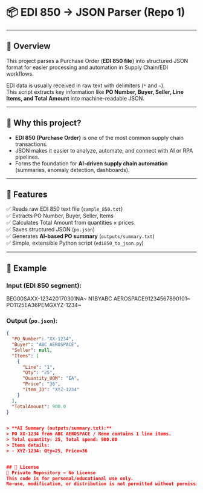 # 📦 EDI 850 → JSON Parser (Repo 1)

---

## 🔹 Overview
This project parses a Purchase Order (**EDI 850 file**) into structured JSON format for easier processing and automation in Supply Chain/EDI workflows.  

EDI data is usually received in raw text with delimiters (`*` and `~`).  
This script extracts key information like **PO Number, Buyer, Seller, Line Items, and Total Amount** into machine-readable JSON.

---

## 🔹 Why this project?
- **EDI 850 (Purchase Order)** is one of the most common supply chain transactions.  
- JSON makes it easier to analyze, automate, and connect with AI or RPA pipelines.  
- Forms the foundation for **AI-driven supply chain automation** (summaries, anomaly detection, dashboards).  

---

## 🔹 Features
✅ Reads raw EDI 850 text file (`sample_850.txt`)  
✅ Extracts PO Number, Buyer, Seller, Items  
✅ Calculates Total Amount from quantities × prices  
✅ Saves structured JSON (`po.json`)  
✅ Generates **AI-based PO summary** (`outputs/summary.txt`)  
✅ Simple, extensible Python script (`edi850_to_json.py`)  

---

## 🔹 Example

### Input (EDI 850 segment):
BEG00SAXX-123420170301NA~
N1BYABC AEROSPACE91234567890101~
PO1125EA36PEMGXYZ-1234~


### Output (`po.json`):
```json
{
  "PO_Number": "XX-1234",
  "Buyer": "ABC AEROSPACE",
  "Seller": null,
  "Items": [
    {
      "Line": "1",
      "Qty": "25",
      "Quantity_UOM": "EA",
      "Price": "36",
      "Item_ID": "XYZ-1234"
    }
  ],
  "TotalAmount": 900.0
}


> **AI Summary (outputs/summary.txt):**  
> PO XX-1234 from ABC AEROSPACE / None contains 1 line items.  
> Total quantity: 25, Total spend: 900.00  
> Items details:  
> - XYZ-1234: Qty=25, Price=36


## 🔹 License
🚫 Private Repository – No License
This code is for personal/educational use only.
Re-use, modification, or distribution is not permitted without permission.
